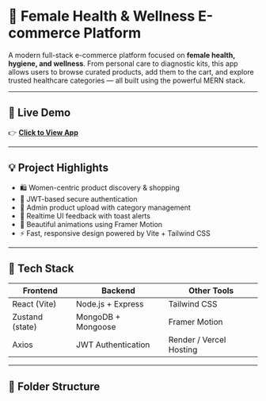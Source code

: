 # 🌸 Female Health & Wellness E-commerce Platform

A modern full-stack e-commerce platform focused on **female health, hygiene, and wellness**. From personal care to diagnostic kits, this app allows users to browse curated products, add them to the cart, and explore trusted healthcare categories — all built using the powerful MERN stack.

---

## 🔗 Live Demo

👉 [**Click to View App**](https://your-render-or-vercel-link.com)

---

## 💡 Project Highlights

- 🛍️ Women-centric product discovery & shopping
- 🔐 JWT-based secure authentication
- 📂 Admin product upload with category management
- 💬 Realtime UI feedback with toast alerts
- 🎨 Beautiful animations using Framer Motion
- ⚡ Fast, responsive design powered by Vite + Tailwind CSS

---

## 🧰 Tech Stack

| Frontend          | Backend             | Other Tools             |
|------------------|---------------------|--------------------------|
| React (Vite)     | Node.js + Express   | Tailwind CSS             |
| Zustand (state)  | MongoDB + Mongoose  | Framer Motion            |
| Axios            | JWT Authentication  | Render / Vercel Hosting  |

---

## 📁 Folder Structure

